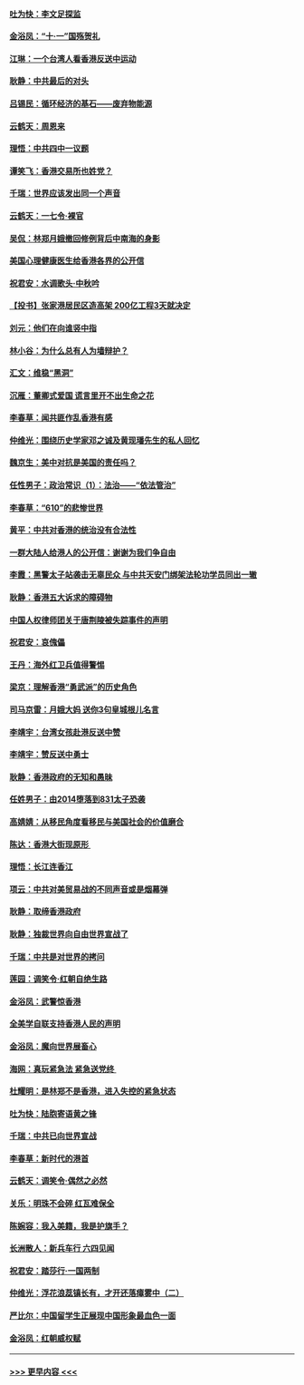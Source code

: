 #### [吐为快：李文足探监](../pages/nsc993/n11509622.md?t=09092111) 
#### [金浴凤：“十‧一”国殇贺礼](../pages/nsc993/n11509593.md?t=09092111) 
#### [江琳：一个台湾人看香港反送中运动](../pages/nsc993/n11509211.md?t=09092111) 
#### [耿静：中共最后的对头](../pages/nsc993/n11508308.md?t=09092111) 
#### [吕锡民：循环经济的基石——废弃物能源](../pages/nsc993/n11508212.md?t=09092111) 
#### [云鹤天：周恩来](../pages/nsc993/n11508055.md?t=09092111) 
#### [理悟：中共四中一议题](../pages/nsc993/n11507782.md?t=09092111) 
#### [谭笑飞：香港交易所也姓党？](../pages/nsc993/n11507753.md?t=09092111) 
#### [千瑞：世界应该发出同一个声音](../pages/nsc993/n11507290.md?t=09092111) 
#### [云鹤天：一七令‧裸官](../pages/nsc993/n11507177.md?t=09092111) 
#### [吴侃：林郑月娥撤回修例背后中南海的身影](../pages/nsc993/n11506876.md?t=09092111) 
#### [美国心理健康医生给香港各界的公开信](../pages/nsc993/n11506809.md?t=09092111) 
#### [祝君安：水调歌头‧中秋吟](../pages/nsc993/n11506758.md?t=09092111) 
#### [【投书】张家港居民区造高架 200亿工程3天就决定](../pages/nsc993/n11506682.md?t=09092111) 
#### [刘元：他们在向谁竖中指](../pages/nsc993/n11505384.md?t=09092111) 
#### [林小谷：为什么总有人为墙辩护？](../pages/nsc993/n11505226.md?t=09092111) 
#### [汇文：维稳“黑洞”](../pages/nsc993/n11504347.md?t=09092111) 
#### [沉雁：董卿式爱国 谎言里开不出生命之花](../pages/nsc993/n11503215.md?t=09092111) 
#### [李春草：闻共匪作乱香港有感](../pages/nsc993/n11503072.md?t=09092111) 
#### [仲维光：围绕历史学家邓之诚及黄现璠先生的私人回忆](../pages/nsc993/n11501330.md?t=09092111) 
#### [魏京生：美中对抗是美国的责任吗？](../pages/nsc993/n11500723.md?t=09092111) 
#### [任性男子：政治常识（1）：法治——“依法管治”](../pages/nsc993/n11500791.md?t=09092111) 
#### [李春草：“610”的悲惨世界](../pages/nsc993/n11501141.md?t=09092111) 
#### [黄平：中共对香港的统治没有合法性](../pages/nsc993/n11499473.md?t=09092111) 
#### [一群大陆人给港人的公开信：谢谢为我们争自由](../pages/nsc993/n11500402.md?t=09092111) 
#### [李霞：黑警太子站袭击无辜民众 与中共天安门绑架法轮功学员同出一辙](../pages/nsc993/n11499805.md?t=09092111) 
#### [耿静：香港五大诉求的障碍物](../pages/nsc993/n11497578.md?t=09092111) 
#### [中国人权律师团关于唐荆陵被失踪事件的声明](../pages/nsc993/n11500014.md?t=09092111) 
#### [祝君安：哀傀儡](../pages/nsc993/n11499776.md?t=09092111) 
#### [王丹：海外红卫兵值得警惕](../pages/nsc993/n11498138.md?t=09092111) 
#### [梁京：理解香港“勇武派”的历史角色](../pages/nsc993/n11498006.md?t=09092111) 
#### [司马京雷：月娥大妈  送你3句皇城根儿名言](../pages/nsc993/n11497885.md?t=09092111) 
#### [李靖宇：台湾女孩赴港反送中赞](../pages/nsc993/n11497721.md?t=09092111) 
#### [李靖宇：赞反送中勇士](../pages/nsc993/n11497452.md?t=09092111) 
#### [耿静：香港政府的无知和愚昧](../pages/nsc993/n11494238.md?t=09092111) 
#### [任姓男子：由2014堕落到831太子恐袭](../pages/nsc993/n11496683.md?t=09092111) 
#### [高婧婧：从移民角度看移民与美国社会的价值磨合](../pages/nsc993/n11495757.md?t=09092111) 
#### [陈达：香港大街现原形 ](../pages/nsc993/n11495441.md?t=09092111) 
#### [理悟：长江连香江](../pages/nsc993/n11495377.md?t=09092111) 
#### [项云：中共对美贸易战的不同声音或是烟幕弹](../pages/nsc993/n11494929.md?t=09092111) 
#### [耿静：取缔香港政府](../pages/nsc993/n11494218.md?t=09092111) 
#### [耿静：独裁世界向自由世界宣战了](../pages/nsc993/n11494190.md?t=09092111) 
#### [千瑞：中共是对世界的拷问](../pages/nsc993/n11493021.md?t=09092111) 
#### [莲园：调笑令‧红朝自绝生路](../pages/nsc993/n11493011.md?t=09092111) 
#### [金浴凤：武警惊香港](../pages/nsc993/n11492994.md?t=09092111) 
#### [全美学自联支持香港人民的声明](../pages/nsc993/n11492630.md?t=09092111) 
#### [金浴凤：魔向世界展畜心](../pages/nsc993/n11492599.md?t=09092111) 
#### [海网：真玩紧急法 紧急送党终 ](../pages/nsc993/n11492535.md?t=09092111) 
#### [杜耀明：是林郑不是香港，进入失控的紧急状态](../pages/nsc993/n11491420.md?t=09092111) 
#### [吐为快：陆胞寄语黄之锋](../pages/nsc993/n11491117.md?t=09092111) 
#### [千瑞：中共已向世界宣战](../pages/nsc993/n11490123.md?t=09092111) 
#### [李春草：新时代的港首](../pages/nsc993/n11489864.md?t=09092111) 
#### [云鹤天：调笑令·偶然之必然](../pages/nsc993/n11489701.md?t=09092111) 
#### [关乐：明珠不会碎 红瓦难保全](../pages/nsc993/n11489647.md?t=09092111) 
#### [陈婉容：我入美籍，我是护旗手？](../pages/nsc993/n11487908.md?t=09092111) 
#### [长洲散人：新兵车行 六四见闻](../pages/nsc993/n11487729.md?t=09092111) 
#### [祝君安：踏莎行‧一国两制](../pages/nsc993/n11487699.md?t=09092111) 
#### [仲维光：浮花浪蕊镇长有，才开还落瘴雾中（二）](../pages/nsc993/n11483286.md?t=09092111) 
#### [严比尔：中国留学生正展现中国形象最血色一面](../pages/nsc993/n11485145.md?t=09092111) 
#### [金浴凤：红朝威权赋](../pages/nsc993/n11485191.md?t=09092111) 

----
#### [ >>> 更早内容 <<< ](../indexes/nsc993-earlier.md)
